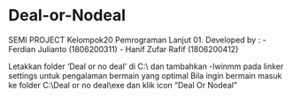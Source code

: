 # Deal-or-Nodeal
SEMI PROJECT Kelompok20 Pemrograman Lanjut 01.
Developed by :  - Ferdian Julianto  (1806200311)
                - Hanif Zufar Rafif (1806200412)

Letakkan folder ‘Deal or no deal’ di C:\ dan tambahkan -lwinmm pada linker settings 
untuk pengalaman bermain yang optimal Bila ingin bermain masuk ke folder 
C:\Deal or no deal\exe dan klik icon “Deal Or Nodeal”
